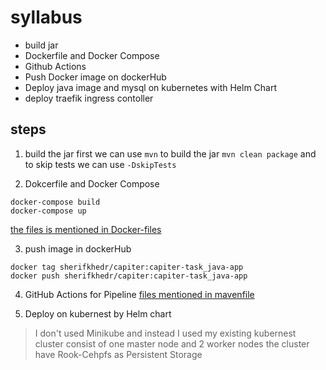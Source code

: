 # syllabus
- build jar
- Dockerfile and Docker Compose
- Github Actions
- Push Docker image on dockerHub
- Deploy java image and mysql on kubernetes with Helm Chart 
- deploy traefik ingress contoller

## steps
1. build the jar 
first we can use `mvn`  to build the jar
`mvn clean package`  and to skip tests we can use `-DskipTests`

2. Dokcerfile and Docker Compose 
```
docker-compose build
docker-compose up
```
[the files is mentioned in Docker-files](Docker-files)

3. push image in dockerHub
```
docker tag sherifkhedr/capiter:capiter-task_java-app
docker push sherifkhedr/capiter:capiter-task_java-app
```
4. GitHub Actions for Pipeline
[files mentioned in mavenfile](.github/workflows)

5. Deploy on kubernest by Helm chart
> I don't used Minikube and instead I used my existing kubernest cluster consist of one master node and 2 worker nodes
 the cluster have Rook-Cehpfs as Persistent Storage
 
